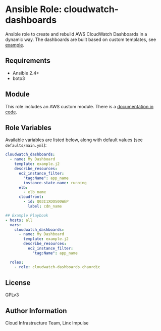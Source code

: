 # Ansible Role: cloudwatch-dashboards

Ansible role to create and rebuild AWS CloudWatch Dashboards in a dynamic way. The dashboards are built based on custom templates, see [example](templates/example.j2).

## Requirements

- Ansible 2.4+
- boto3

## Module

This role includes an AWS custom module. There is a [documentation in code](library/cloudwatch_dashboard.py).

## Role Variables

Available variables are listed below, along with default values (see `defaults/main.yml`):
```yaml
cloudwatch_dashboards:
  - name: My Dashboard
    template: example.j2
    describe_resources:
      ec2_instance_filter:
        "tag:Name": app_name
        instance-state-name: running
      elb:
        - elb_name
      cloudfront:
        - id: Q03I1XDOS00WEP
          label: cdn_name

## Example Playbook
- hosts: all
  vars:
    cloudwatch_dashboards:
      - name: My Dashboard
        template: example.j2
        describe_resources:
          ec2_instance_filter:
            "tag:Name": app_name

  roles:
    - role: cloudwatch-dashboards.chaordic
```

## License

GPLv3

## Author Information

Cloud Infrastructure Team, Linx Impulse
